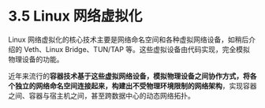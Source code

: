 # 3.5 Linux 网络虚拟化

Linux 网络虚拟化的核心技术主要是网络命名空间和各种虚拟网络设备，如稍后介绍的 Veth、Linux Bridge、TUN/TAP 等。这些虚拟设备由代码实现，完全模拟物理设备的功能。

近年来流行的**容器技术基于这些虚拟网络设备，模拟物理设备之间协作方式，将各个独立的网络命名空间连接起来，构建出不受物理环境限制的网络架构**，实现容器之间、容器与宿主机之间，甚至跨数据中心的动态网络拓扑。
